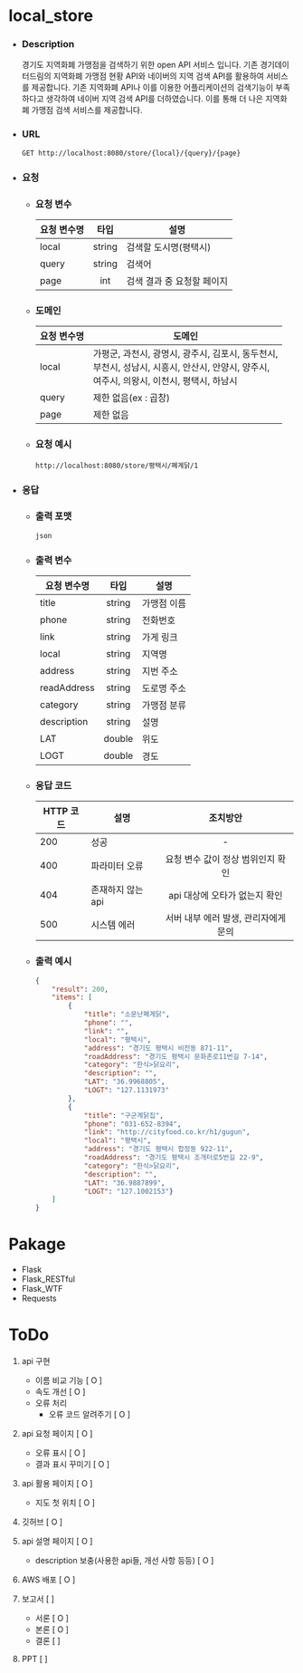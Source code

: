 # local_store
 - ### Description
    경기도 지역화폐 가맹점을 검색하기 위한 open API 서비스 입니다. 기존 경기데이터드림의 지역화폐 가맹점 현황 API와 네이버의 지역 검색 API를 활용하여 서비스를 제공합니다. 기존 지역화폐 API나 이를 이용한 어플리케이션의 검색기능이 부족하다고 생각하여 네이버 지역 검색 API를 더하였습니다. 이를 통해 더 나은 지역화폐 가맹점 검색 서비스를 제공합니다.

 - ### URL
    ```
    GET http://localhost:8080/store/{local}/{query}/{page}
    ```

 - ### 요청
    - ### 요청 변수 
        |요청 변수명|타입|설명|
        |---|:---:|---|
        |local|string|검색할 도시명(평택시)|
        |query|string|검색어|
        |page|int|검색 결과 중 요청할 페이지|

    - ### 도메인
        |요청 변수명|도메인|
        |------|---|
        |local|가평군, 과천시, 광명시, 광주시, 김포시, 동두천시,</br>부천시, 성남시, 시흥시, 안산시, 안양시, 양주시,</br>여주시, 의왕시, 이천시, 평택시, 하남시|
        |query|제한 없음(ex : 곱창)|
        |page|제한 없음|

    - ### 요청 예시
        ```
        http://localhost:8080/store/평택시/폐계닭/1
        ```

 - ### 응답
    - ### 출력 포맷
        ```
        json
        ```
      
    - ### 출력 변수
        |요청 변수명|타입|설명|
        |---|:---:|---|
        |title|string|가맹점 이름|
        |phone|string|전화번호|
        |link|string|가게 링크|
        |local|string|지역명|
        |address|string|지번 주소|
        |readAddress|string|도로명 주소|
        |category|string|가맹점 분류|
        |description|string|설명|
        |LAT|double|위도|
        |LOGT|double|경도|    
    
    - ### 응답 코드
       |HTTP 코드|설명|조치방안|
       |---|---|:---:|
       |200|성공|-|
       |400|파라미터 오류|요청 변수 값이 정상 범위인지 확인|
       |404|존재하지 않는 api|api 대상에 오타가 없는지 확인|
       |500|시스템 에러|서버 내부 에러 발생, 관리자에게 문의|        
        
    - ### 출력 예시
        ```json
        {
            "result": 200, 
            "items": [
                {
                    "title": "소문난폐계닭", 
                    "phone": "", 
                    "link": "", 
                    "local": "평택시", 
                    "address": "경기도 평택시 비전동 871-11", 
                    "roadAddress": "경기도 평택시 문화촌로11번길 7-14", 
                    "category": "한식>닭요리", 
                    "description": "", 
                    "LAT": "36.9968805", 
                    "LOGT": "127.1131973"
                }, 
                {
                    "title": "구군계닭집", 
                    "phone": "031-652-8394", 
                    "link": "http://cityfood.co.kr/h1/gugun", 
                    "local": "평택시", 
                    "address": "경기도 평택시 합정동 922-11", 
                    "roadAddress": "경기도 평택시 조개터로5번길 22-9", 
                    "category": "한식>닭요리", 
                    "description": "", 
                    "LAT": "36.9887899", 
                    "LOGT": "127.1002153"}
            ]
        }
        ```

        
# Pakage
 - Flask
 - Flask_RESTful
 - Flask_WTF
 - Requests

# ToDo
1. api 구현
    - 이름 비교 기능 [ O ]
    - 속도 개선 [ O ]
    - 오류 처리
        - 오류 코드 알려주기 [ O ]

2. api 요청 페이지 [ O ]
    - 오류 표시 [ O ]
    - 결과 표시 꾸미기 [ O ]

3. api 활용 페이지 [ O ]
    - 지도 첫 위치 [ O ]

4. 깃허브 [ O ]

5. api 설명 페이지 [ O ]
    - description 보충(사용한 api들, 개선 사항 등등) [ O ]

6. AWS 배포 [ O ]

7. 보고서 [ ]
    - 서론 [ O ]
    - 본론 [ O ]
    - 결론 [  ]

8. PPT [ ]